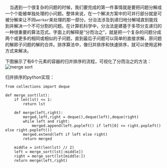 &emsp;当遇到一个很复杂的问题的时候，我们要完成的第一件事情就是要把问题分解成一个个能被单独处理的小问题。整体来说，在一个解决方案中的可并行部分就是可被分解来让不同`worker`来处理的那一部分。分治法涉及到递归地分解域直到能找到并解决一个不可分割的问题。在计算机科学中，分治法是建基于多项分支递归的一种很重要的算法范式。字面上的解释是“分而治之”，就是把一个复杂的问题分成两个或更多的相同或相似的子问题，直到最后子问题可以简单的直接求解，原问题的解即子问题的解的合并。排序算法中，像归并排序和快速排序，就可以使用这种方式来解决。

下图展示了有6个元素的容器的归并排序的流程，可视化了分而治之的方法：
![merge sort](https://raw.githubusercontent.com/hellorocky/techblog/master/picture/Merge%20sort%20(divide%20and%20conquer).png)

归并排序的python实现：

```
from collections import deque

def merge_sort(lst):
	if len(lst) <= 1:
		return lst

	def merge(left,right):
		merged,left,right = deque(),deque(left),deque(right)
		while left and right:
			merged.append(left.popleft() if left[0] <= right.popleft() else right.popleft())
		merged.extend(left if left else right)
		return merged
	
	middle = int(len(lst) // 2)
	left = merge_sort(lst[:middle])
	right = merge_sort(lst[middle:])
	return merge(left,right)


```

